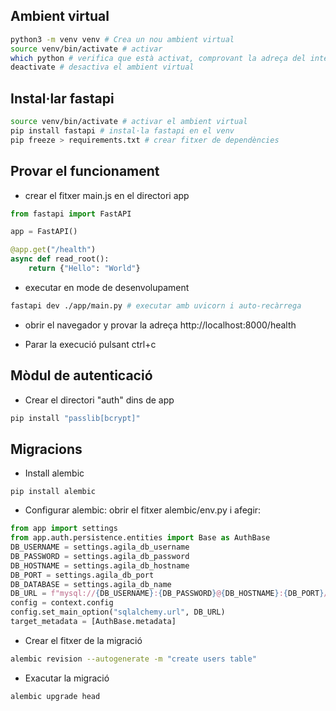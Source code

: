## Ambient virtual

```bash
python3 -m venv venv # Crea un nou ambient virtual
source venv/bin/activate # activar
which python # verifica que està activat, comprovant la adreça del intèrpret
deactivate # desactiva el ambient virtual
```

## Instal·lar fastapi

```bash
source venv/bin/activate # activar el ambient virtual
pip install fastapi # instal·la fastapi en el venv
pip freeze > requirements.txt # crear fitxer de dependències
```

## Provar el funcionament

- crear el fitxer main.js en el directori app
```python
from fastapi import FastAPI

app = FastAPI()

@app.get("/health")
async def read_root():
    return {"Hello": "World"}
```

- executar en mode de desenvolupament
```bash
fastapi dev ./app/main.py # executar amb uvicorn i auto-recàrrega
```

- obrir el navegador y provar la adreça http://localhost:8000/health

- Parar la execució pulsant ctrl+c

## Mòdul de autenticació

- Crear el directori "auth" dins de app

```bash
pip install "passlib[bcrypt]"
```


## Migracions

- Install alembic

```
pip install alembic
```

- Configurar alembic: obrir el fitxer alembic/env.py i afegir:

```py
from app import settings
from app.auth.persistence.entities import Base as AuthBase
DB_USERNAME = settings.agila_db_username
DB_PASSWORD = settings.agila_db_password
DB_HOSTNAME = settings.agila_db_hostname
DB_PORT = settings.agila_db_port
DB_DATABASE = settings.agila_db_name
DB_URL = f"mysql://{DB_USERNAME}:{DB_PASSWORD}@{DB_HOSTNAME}:{DB_PORT}/{DB_DATABASE}"
config = context.config
config.set_main_option("sqlalchemy.url", DB_URL)
target_metadata = [AuthBase.metadata]
```

- Crear el fitxer de la migració

```bash
alembic revision --autogenerate -m "create users table"
```

- Exacutar la migració

```bash
alembic upgrade head
```